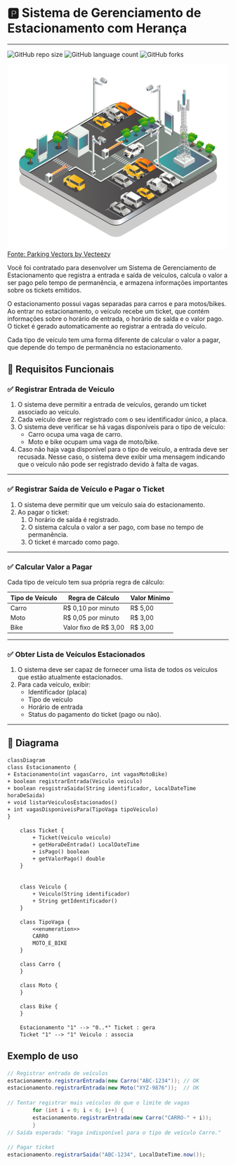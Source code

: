 # **:parking:** Sistema de Gerenciamento de Estacionamento com Herança

---

![GitHub repo size](https://img.shields.io/github/repo-size/WillianSilva51/Estacionamento?style=for-the-badge)
![GitHub language count](https://img.shields.io/github/languages/count/WillianSilva51/Estacionamento?style=for-the-badge)
![GitHub forks](https://img.shields.io/github/forks/WillianSilva51/Estacionamento?style=for-the-badge)

![estacionamento](./estacionamento.jpg)
<a href="https://www.vecteezy.com/free-vector/parking">Fonte: Parking Vectors by Vecteezy</a>

Você foi contratado para desenvolver um Sistema de Gerenciamento de Estacionamento que registra a entrada e saída de veículos, calcula o valor a ser pago pelo tempo de permanência, e armazena informações importantes sobre os tickets emitidos.

O estacionamento possui vagas separadas para carros e para motos/bikes. Ao entrar no estacionamento, o veículo recebe um ticket, que contém informações sobre o horário de entrada, o horário de saída e o valor pago. O ticket é gerado automaticamente ao registrar a entrada do veículo.

Cada tipo de veículo tem uma forma diferente de calcular o valor a pagar, que depende do tempo de permanência no estacionamento.

## 🎯 Requisitos Funcionais


### ✅ Registrar Entrada de Veículo

1. O sistema deve permitir a entrada de veículos, gerando um ticket associado ao veículo.
2. Cada veículo deve ser registrado com o seu identificador único, a placa.
3. O sistema deve verificar se há vagas disponíveis para o tipo de veículo:
   - Carro ocupa uma vaga de carro.
   - Moto e bike ocupam uma vaga de moto/bike.
4. Caso não haja vaga disponível para o tipo de veículo, a entrada deve ser recusada. Nesse caso, o sistema deve exibir uma mensagem indicando que o veículo não pode ser registrado devido à falta de vagas.

---

### ✅ Registrar Saída de Veículo e Pagar o Ticket

1. O sistema deve permitir que um veículo saia do estacionamento.
2. Ao pagar o ticket:
   1. O horário de saída é registrado.
   2. O sistema calcula o valor a ser pago, com base no tempo de permanência.
   3. O ticket é marcado como pago.

---

### ✅ Calcular Valor a Pagar
Cada tipo de veículo tem sua própria regra de cálculo:

| Tipo de Veículo | 	Regra de Cálculo           | Valor Mínimo |
|---|-----------------------------|--------------|
|Carro	| R$ 0,10 por minuto          | 	R$ 5,00     |
|Moto	| R$ 0,05 por minuto | 	R$ 3,00     |
|Bike	|Valor fixo de R$ 3,00|	R$ 3,00 |

---

### ✅ Obter Lista de Veículos Estacionados

1. O sistema deve ser capaz de fornecer uma lista de todos os veículos que estão atualmente estacionados.
2. Para cada veículo, exibir:
   - Identificador (placa)
   - Tipo de veículo
   - Horário de entrada
   - Status do pagamento do ticket (pago ou não).

---


## 🧱 Diagrama

```mermaid
classDiagram
class Estacionamento {
+ Estacionamento(int vagasCarro, int vagasMotoBike)
+ boolean registrarEntrada(Veiculo veiculo)
+ boolean resgistraSaida(String identificador, LocalDateTime horaDeSaida)
+ void listarVeiculosEstacionados()
+ int vagasDisponiveisPara(TipoVaga tipoVeiculo)
}

    class Ticket {
        + Ticket(Veiculo veiculo)
        + getHoraDeEntrada() LocalDateTime
        + isPago() boolean
        + getValorPago() double
    }
    

    class Veiculo {
        + Veiculo(String identificador)
        + String getIdentificador()
    }
    
    class TipoVaga {
        <<enumeration>>
        CARRO
        MOTO_E_BIKE
    } 

    class Carro {
    }

    class Moto {
    }

    class Bike {
    }

    Estacionamento "1" --> "0..*" Ticket : gera
    Ticket "1" --> "1" Veiculo : associa
```

## Exemplo de uso

```java
// Registrar entrada de veículos
estacionamento.registrarEntrada(new Carro("ABC-1234")); // OK
estacionamento.registrarEntrada(new Moto("XYZ-9876"));  // OK

// Tentar registrar mais veículos do que o limite de vagas
        for (int i = 0; i < 6; i++) {
        estacionamento.registrarEntrada(new Carro("CARRO-" + i));
        }
// Saída esperada: "Vaga indisponível para o tipo de veículo Carro."

// Pagar ticket
estacionamento.registrarSaida("ABC-1234", LocalDateTime.now());
```
